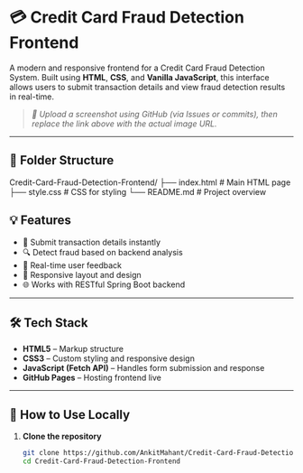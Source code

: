 # 💳 Credit Card Fraud Detection Frontend

A modern and responsive frontend for a Credit Card Fraud Detection System. Built using **HTML**, **CSS**, and **Vanilla JavaScript**, this interface allows users to submit transaction details and view fraud detection results in real-time.


> *📸 Upload a screenshot using GitHub (via Issues or commits), then replace the link above with the actual image URL.*

---

## 📁 Folder Structure
Credit-Card-Fraud-Detection-Frontend/
├── index.html # Main HTML page
├── style.css # CSS for styling
└── README.md # Project overview

## 💡 Features

- 🚀 Submit transaction details instantly
- 🔍 Detect fraud based on backend analysis
- 💬 Real-time user feedback
- 📱 Responsive layout and design
- 🌐 Works with RESTful Spring Boot backend

---

## 🛠️ Tech Stack

- **HTML5** – Markup structure
- **CSS3** – Custom styling and responsive design
- **JavaScript (Fetch API)** – Handles form submission and response
- **GitHub Pages** – Hosting frontend live

---

## 🧪 How to Use Locally

1. **Clone the repository**
   ```bash
   git clone https://github.com/AnkitMahant/Credit-Card-Fraud-Detection-Frontend.git
   cd Credit-Card-Fraud-Detection-Frontend
